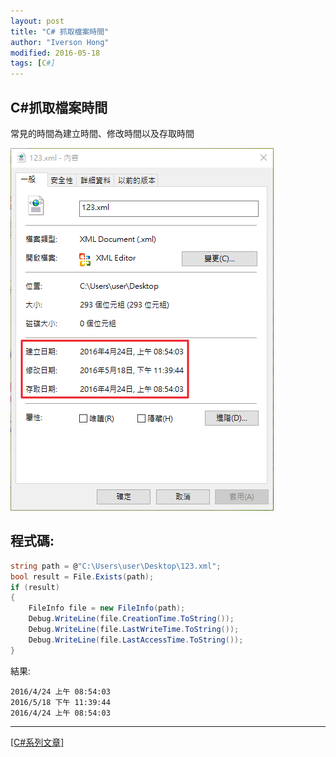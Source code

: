 ```yaml
---
layout: post
title: "C# 抓取檔案時間"
author: "Iverson Hong"
modified: 2016-05-18
tags: [C#]
---
```


## C#抓取檔案時間 ##

常見的時間為建立時間、修改時間以及存取時間

![](..\images\postImage\CSharp_File_Get_Time\001.png)

## 程式碼: ##

~~~csharp
string path = @"C:\Users\user\Desktop\123.xml";
bool result = File.Exists(path);
if (result)
{
    FileInfo file = new FileInfo(path);
    Debug.WriteLine(file.CreationTime.ToString());
    Debug.WriteLine(file.LastWriteTime.ToString());
    Debug.WriteLine(file.LastAccessTime.ToString());
}
~~~

結果:

    2016/4/24 上午 08:54:03
    2016/5/18 下午 11:39:44
    2016/4/24 上午 08:54:03
    
----------

[[C#系列文章]](http://iverson127.github.io/tags/#C#)